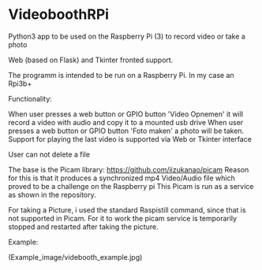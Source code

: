 # VideoboothRPi
Python3 app to be used on the Raspberry Pi (3) to record video or take a photo

Web (based on Flask) and Tkinter fronted support.

The programm is intended to be run on a Raspberry Pi. In my case an Rpi3b+

Functionality:

When user presses a web button or GPIO button 'Video Opnemen' it will record a video with audio and copy it to a mounted usb drive
When user presses a web button or GPIO button 'Foto maken' a photo will be taken.
Support for playing the last video is supported via Web or Tkinter interface

User can not delete a file

The base is the Picam library: https://github.com/iizukanao/picam
Reason for this is that it produces a synchronized mp4 Video/Audio file which proved to be a challenge on the Raspberry pi
This Picam is run as a service as shown in the repository.

For taking a Picture, i used the standard Raspistill command, since that is not supported in Picam.
For it to work the picam service is temporarily stopped and restarted after taking the picture.

Example:

(Example_image/videbooth_example.jpg)




